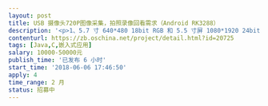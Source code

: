 ```yaml
---                
layout: post       
title: USB 摄像头720P图像采集，拍照录像回看需求（Android RK3288）           
description: '<p>1、5.7 寸 640*480 18bit RGB 和 5.5 寸屏 1080*1920 24bit MIPI，触摸屏操作</p><p>2、兼容 USB、mipi、CVBS 摄像头 （硬件支持）</p><p>4、6 宫格回看图片</p><p>5、连拍设置 （1 连拍，2 连拍，4 连拍）</p><p>7、色度、对比度、饱和度调节</p><p>8、曝光值调整，默认状态曝光值为+3， -3 设置为最黑，中间平均分为 7 档，+3，+2，</p><p>+1, 0 ，-1，-2，-3。但调整曝光值时，为固定白平衡</p><p>9、旋转，MIRROR（镜像）功能</p><p>10、3 种特效，第一：正常模式；第二：黑白；第三：负片；</p><p>12、16G class10 TF 卡存储图片录像文件</p><p>13、mini HDMI OUT （硬件支持）</p><p>17、拍照录像。录像过程中可抓拍图片。</p><p>18、WiFi 实时查看 图像（主机作为热点把图像传输到手机查看图像）</p><p>19、电池电量显示</p><p>21、可以对图片进行重命名</p><p>22、可以进行图片检索</p><p>23、可以选择照片的保存路径，内部存储或者扩展 SD 卡，可以新建文件夹存储；</p><p><br></p><p><br></p>'     
contenturl: https://zb.oschina.net/project/detail.html?id=20725      
tags: [Java,C,嵌入式应用]            
salary: 10000-50000元          
publish_time: '已发布 6 小时'         
start_time: '2018-06-06 17:46:50'           
apply: 4                   
time_range: 2 月              
status: 招募中                  
---                 
```

